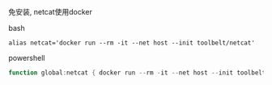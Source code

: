 免安装, netcat使用docker

bash

```shell
alias netcat='docker run --rm -it --net host --init toolbelt/netcat'
```

powershell

```powershell
function global:netcat { docker run --rm -it --net host --init toolbelt/netcat $args }
```